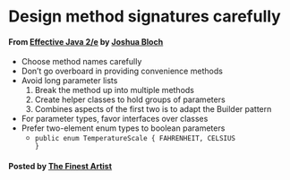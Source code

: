 # Design method signatures carefully

#### From <u>[Effective Java 2/e](https://books.google.co.kr/books/about/Effective_Java.html?id=ka2VUBqHiWkC&hl=en)</u> by <u>[Joshua Bloch](https://en.wikipedia.org/wiki/Joshua_Bloch)</u>

* Choose method names carefully
* Don’t go overboard in providing convenience methods
* Avoid long parameter lists
   1. Break the method up into multiple methods
   2. Create helper classes to hold groups of parameters
   3. Combines aspects of the first two is to adapt the Builder pattern
* For parameter types, favor interfaces over classes
* Prefer two-element enum types to boolean parameters
   * <code id="inline">public enum TemperatureScale { FAHRENHEIT, CELSIUS }</code>

#### Posted by <u>[The Finest Artist](http://thefinestartist.com)
